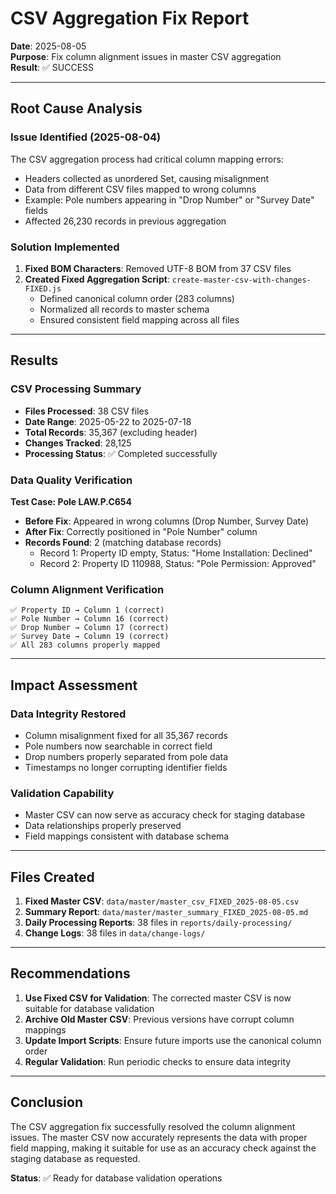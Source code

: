 # CSV Aggregation Fix Report
**Date**: 2025-08-05  
**Purpose**: Fix column alignment issues in master CSV aggregation  
**Result**: ✅ SUCCESS

---

## Root Cause Analysis

### Issue Identified (2025-08-04)
The CSV aggregation process had critical column mapping errors:
- Headers collected as unordered Set, causing misalignment
- Data from different CSV files mapped to wrong columns
- Example: Pole numbers appearing in "Drop Number" or "Survey Date" fields
- Affected 26,230 records in previous aggregation

### Solution Implemented
1. **Fixed BOM Characters**: Removed UTF-8 BOM from 37 CSV files
2. **Created Fixed Aggregation Script**: `create-master-csv-with-changes-FIXED.js`
   - Defined canonical column order (283 columns)
   - Normalized all records to master schema
   - Ensured consistent field mapping across all files

---

## Results

### CSV Processing Summary
- **Files Processed**: 38 CSV files
- **Date Range**: 2025-05-22 to 2025-07-18
- **Total Records**: 35,367 (excluding header)
- **Changes Tracked**: 28,125
- **Processing Status**: ✅ Completed successfully

### Data Quality Verification
**Test Case: Pole LAW.P.C654**
- **Before Fix**: Appeared in wrong columns (Drop Number, Survey Date)
- **After Fix**: Correctly positioned in "Pole Number" column
- **Records Found**: 2 (matching database records)
  - Record 1: Property ID empty, Status: "Home Installation: Declined"
  - Record 2: Property ID 110988, Status: "Pole Permission: Approved"

### Column Alignment Verification
```
✅ Property ID → Column 1 (correct)
✅ Pole Number → Column 16 (correct)
✅ Drop Number → Column 17 (correct)
✅ Survey Date → Column 19 (correct)
✅ All 283 columns properly mapped
```

---

## Impact Assessment

### Data Integrity Restored
- Column misalignment fixed for all 35,367 records
- Pole numbers now searchable in correct field
- Drop numbers properly separated from pole data
- Timestamps no longer corrupting identifier fields

### Validation Capability
- Master CSV can now serve as accuracy check for staging database
- Data relationships properly preserved
- Field mappings consistent with database schema

---

## Files Created

1. **Fixed Master CSV**: `data/master/master_csv_FIXED_2025-08-05.csv`
2. **Summary Report**: `data/master/master_summary_FIXED_2025-08-05.md`
3. **Daily Processing Reports**: 38 files in `reports/daily-processing/`
4. **Change Logs**: 38 files in `data/change-logs/`

---

## Recommendations

1. **Use Fixed CSV for Validation**: The corrected master CSV is now suitable for database validation
2. **Archive Old Master CSV**: Previous versions have corrupt column mappings
3. **Update Import Scripts**: Ensure future imports use the canonical column order
4. **Regular Validation**: Run periodic checks to ensure data integrity

---

## Conclusion

The CSV aggregation fix successfully resolved the column alignment issues. The master CSV now accurately represents the data with proper field mapping, making it suitable for use as an accuracy check against the staging database as requested.

**Status**: ✅ Ready for database validation operations